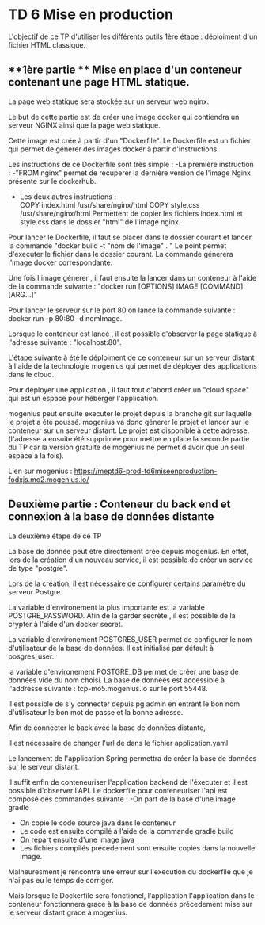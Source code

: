 **TD 6 Mise en production**
============================

L'objectif de ce TP d'utiliser les différents outils 
1ère étape : déploiment d'un fichier HTML classique.

**1ère partie **
Mise en place d'un conteneur contenant une page 
HTML statique.
-----
La page web statique sera stockée sur un serveur web nginx.

Le but de cette partie est de créer une image docker qui contiendra un serveur NGINX ainsi que la page web statique. 

Cette image est crée à partir d'un "Dockerfile".
Le Dockerfile est un fichier qui permet de génerer des images docker à partir d'instructions. 

Les instructions de ce Dockerfile sont très simple :
-La première instruction : 
-"FROM nginx" permet de récuperer la dernière version de l'image Nginx présente sur le dockerhub.
- Les deux autres instructions :  
COPY index.html /usr/share/nginx/html
COPY style.css /usr/share/nginx/html
Permettent de copier les fichiers index.html et style.css dans le dossier "html" de l'image nginx.

Pour lancer le Dockerfile, il faut se placer dans le dossier courant et lancer la commande "docker build -t "nom de l'image" . "
Le point permet d'executer le fichier dans le dossier courant.
La commande génerera l'image docker correspondante.

Une fois l'image génerer , il faut ensuite la lancer dans un conteneur à l'aide de la commande suivante : 
"docker run [OPTIONS] IMAGE [COMMAND] [ARG...]"

Pour lancer le serveur sur le port 80 on lance la commande suivante : docker run -p 80:80 -d nomImage.

Lorsque le conteneur est lancé , il est possible d'observer la page statique à l'adresse suivante : 
"localhost:80".

L'étape suivante à été le déploiment de ce conteneur sur un serveur distant à l'aide de la technologie mogenius qui permet de déployer des applications dans le cloud. 

Pour déployer une application , il faut tout d'abord créer un "cloud space" qui est un espace pour héberger l'application.

mogenius peut ensuite executer le projet depuis la branche git sur laquelle le projet a été poussé.
mogenius va donc génerer le projet et lancer sur le conteneur sur un serveur distant. Le projet est disponible à cette adresse. (l'adresse a ensuite été supprimée pour mettre en place la seconde partie du TP car la version gratuite de mogenius ne permet d'avoir que un seul espace à la fois).

Lien sur mogenius : 
https://meptd6-prod-td6miseenproduction-fodxjs.mo2.mogenius.io/

**Deuxième partie** : 
Conteneur du back end et connexion à la base de données distante
------
La deuxième étape de ce TP 



La base de donnée peut être directement crée depuis mogenius.
En effet, lors de la création d'un nouveau service, il est possible de créer un service de type "postgre".

Lors de la création, il est nécessaire de configurer certains paramètre du serveur Postgre.

La variable d'environement la plus importante est la variable
POSTGRE_PASSWORD. Afin de la garder secrète , il est possible de la crypter à l'aide d'un docker secret. 


La variable d'environement POSTGRES_USER permet de configurer le nom d'utilisateur de la base de données. Il est initialisé par défault à posgres_user.

la variable d'environement POSTGRE_DB permet de créer une base de données vide du nom choisi.
La base de données est accessible à l'addresse suivante : 
tcp-mo5.mogenius.io sur le port 55448. 

Il est possible de s'y connecter depuis pg admin en entrant le bon nom d'utilisateur le bon mot de passe et la bonne adresse.




Afin de connecter le back avec la base de données distante, 

Il est nécessaire de changer l'url de dans le fichier application.yaml

Le lancement de l'application Spring permettra de créer la base de données sur le serveur distant. 

Il suffit enfin de conteneuriser l'application backend de l'éxecuter et il est possible d'observer l'API.
Le dockerfile pour conteneuriser l'api est composé des commandes suivante : 
-On part de la base d'une image gradle
- On copie le code source java dans le conteneur 
- Le code est ensuite compilé à l'aide de la commande gradle build
- On repart ensuite d'une image java 
- Les fichiers compilés précedement sont ensuite copiés dans la nouvelle image.


 Malheuresment je rencontre une erreur sur l'execution du dockerfile que je n'ai pas eu le temps de corriger. 

 Mais lorsque le Dockerfile sera fonctionel, l'application l'application dans le conteneur fonctionnera grace à la base de données précedement mise sur le serveur distant grace à mogenius.
